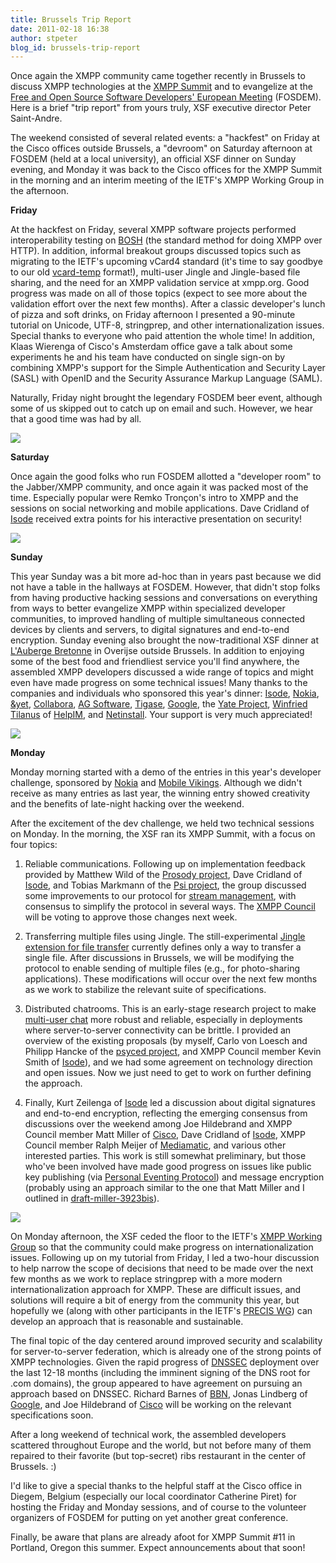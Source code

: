 ```yaml
---
title: Brussels Trip Report
date: 2011-02-18 16:38
author: stpeter
blog_id: brussels-trip-report
---
```


Once again the XMPP community came together recently in Brussels to discuss XMPP technologies at the [XMPP Summit](http://xmpp.org/participate/the-xmpp-summit/xmpp-summit-10/) and to evangelize at the [Free and Open Source Software Developers' European Meeting](http://fosdem.org/) (FOSDEM). Here is a brief "trip report" from yours truly, XSF executive director Peter Saint-Andre.

The weekend consisted of several related events: a "hackfest" on Friday at the Cisco offices outside Brussels, a "devroom" on Saturday afternoon at FOSDEM (held at a local university), an official XSF dinner on Sunday evening, and Monday it was back to the Cisco offices for the XMPP Summit in the morning and an interim meeting of the IETF's XMPP Working Group in the afternoon.

**Friday**

At the hackfest on Friday, several XMPP software projects performed interoperability testing on [BOSH](http://xmpp.org/extensions/xep-0124.html) (the standard method for doing XMPP over HTTP). In addition, informal breakout groups discussed topics such as migrating to the IETF's upcoming vCard4 standard (it's time to say goodbye to our old [vcard-temp](http://xmpp.org/extensions/xep-0054.html) format!), multi-user Jingle and Jingle-based file sharing, and the need for an XMPP validation service at xmpp.org. Good progress was made on all of those topics (expect to see more about the validation effort over the next few months). After a classic developer's lunch of pizza and soft drinks, on Friday afternoon I presented a 90-minute tutorial on Unicode, UTF-8, stringprep, and other internationalization issues. Special thanks to everyone who paid attention the whole time! In addition, Klaas Wierenga of Cisco's Amsterdam office gave a talk about some experiments he and his team have conducted on single sign-on by combining XMPP's support for the Simple Authentication and Security Layer (SASL) with OpenID and the Security Assurance Markup Language (SAML).

Naturally, Friday night brought the legendary FOSDEM beer event, although some of us skipped out to catch up on email and such. However, we hear that a good time was had by all.

![](/images/delirium.jpg)

**Saturday**

Once again the good folks who run FOSDEM allotted a "developer room" to the Jabber/XMPP community, and once again it was packed most of the time. Especially popular were Remko Tronçon's intro to XMPP and the sessions on social networking and mobile applications. Dave Cridland of [Isode](http://www.isode.com/) received extra points for his interactive presentation on security!

![](/images/devroom-summit10.jpg)

**Sunday**

This year Sunday was a bit more ad-hoc than in years past because we did not have a table in the hallways at FOSDEM. However, that didn't stop folks from having productive hacking sessions and conversations on everything from ways to better evangelize XMPP within specialized developer communities, to improved handling of multiple simultaneous connected devices by clients and servers, to digital signatures and end-to-end encryption. Sunday evening also brought the now-traditional XSF dinner at [L'Auberge Bretonne](http://www.aubergebretonne.be/) in Overijse outside Brussels. In addition to enjoying some of the best food and friendliest service you'll find anywhere, the assembled XMPP developers discussed a wide range of topics and might even have made progress on some technical issues! Many thanks to the companies and individuals who sponsored this year's dinner: [Isode](http://isode.com/), [Nokia](http://nokia.com/), [&yet](http://andyet.net/), [Collabora](http://collabora.co.uk/), [AG Software](http://www.ag-software.de/), [Tigase](http://www.tigase.org/),   [Google](http://www.google.com/), the [Yate Project](http://yate.null.ro/), [Winfried Tilanus](http://www.tilanus.com/) of [HelpIM](http://helpim.org/), and [Netinstall](http://www.netinstall.cz/). Your support is very much appreciated!

![](/images/dinner-summit10.jpg)

**Monday**

Monday morning started with a demo of the entries in this year's developer challenge, sponsored by [Nokia](http://www.nokia.com/) and [Mobile Vikings](http://www.mobilevikings.com/). Although we didn't receive as many entries as last year, the winning entry showed creativity and the benefits of late-night hacking over the weekend.

After the excitement of the dev challenge, we held two technical sessions on Monday. In the morning, the XSF ran its XMPP Summit, with a focus on four topics:

1.  Reliable communications. Following up on implementation feedback provided by Matthew Wild of the [Prosody project](http://prosody.im/), Dave Cridland of [Isode](http://www.isode.com/), and Tobias Markmann of the [Psi project](http://psi-im.org/), the group discussed some improvements to our protocol for [stream management](http://xmpp.org/extensions/xep-0198.html), with consensus to simplify the protocol in several ways. The [XMPP Council](http://xmpp.org/about-xmpp/xsf/the-xsf-council/) will be voting to approve those changes next week.

2.  Transferring multiple files using Jingle. The still-experimental [Jingle extension for file transfer](http://xmpp.org/extensions/xep-0234.html) currently defines only a way to transfer a single file. After discussions in Brussels, we will be modifying the protocol to enable sending of multiple files (e.g., for photo-sharing applications). These modifications will occur over the next few months as we work to stabilize the relevant suite of specifications.

3.  Distributed chatrooms. This is an early-stage research project to make [multi-user chat](http://xmpp.org/extensions/xep-0045.html) more robust and reliable, especially in deployments where server-to-server connectivity can be brittle. I provided an overview of the existing proposals (by myself, Carlo von Loesch and Philipp
Hancke of the [psyced project](Carlo%20von%20Loesch,%20Philipp%20Hancke), and XMPP Council member Kevin Smith of [Isode](http://www.isode.com/)), and we had some agreement on technology direction and open issues. Now we just need to get to work on further defining the approach.

4.  Finally, Kurt Zeilenga of [Isode](http://www.isode.com/) led a discussion about digital signatures and end-to-end encryption, reflecting the emerging consensus from discussions over the weekend among Joe Hildebrand and XMPP Council member Matt Miller of [Cisco](http://www.cisco.com/), Dave Cridland of [Isode](http://www.isode.com/), XMPP Council member Ralph Meijer of [Mediamatic](http://www.mediamatic.nl/?lang=en), and various other interested parties. This work is still somewhat preliminary, but those who've been involved have made good progress on issues like public key publishing (via [Personal Eventing Protocol](http://xmpp.org/extensions/xep-0163.html)) and message encryption (probably using an approach similar to the one that Matt Miller and I outlined in [draft-miller-3923bis](http://tools.ietf.org/html/draft-miller-3923bis-02)).

![](/images/xmppwg-summit10.jpg)

On Monday afternoon, the XSF ceded the floor to the IETF's [XMPP Working Group](http://tools.ietf.org/wg/xmpp/) so that the community could make progress on internationalization issues. Following up on my tutorial from Friday, I led a two-hour discussion to help narrow the scope of decisions that need to be made over the next few months as we work to replace stringprep with a more modern internationalization approach for XMPP. These are difficult issues, and solutions will require a bit of energy from the community this year, but hopefully we (along with other participants in the IETF's [PRECIS WG](http://tools.ietf.org/wg/precis/)) can develop an approach that is reasonable and sustainable.

The final topic of the day centered around improved security and scalability for server-to-server federation, which is already one of the strong points of XMPP technologies. Given the rapid progress of [DNSSEC](http://www.dnssec.net/) deployment over the last 12-18 months (including the imminent signing of the DNS root for .com domains), the group appeared to have agreement on pursuing an approach based on DNSSEC. Richard Barnes of [BBN](http://www.bbn.com/), Jonas Lindberg of [Google](http://www.google.com/), and Joe Hildebrand of [Cisco](http://www.cisco.com/) will be working on the relevant specifications soon.

After a long weekend of technical work, the assembled developers scattered throughout Europe and the world, but not before many of them repaired to their favorite (but top-secret) ribs restaurant in the center of Brussels. :)

I'd like to give a special thanks to the helpful staff at the Cisco office in Diegem, Belgium (especially our local coordinator Catherine Piret) for hosting the Friday and Monday sessions, and of course to the volunteer organizers of FOSDEM for putting on yet another great conference.

Finally, be aware that plans are already afoot for XMPP Summit \#11 in Portland, Oregon this summer. Expect announcements about that soon!
